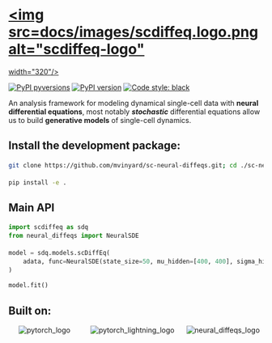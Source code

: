 # <a href=""><img src=docs/images/scdiffeq.logo.png alt="scdiffeq-logo" 
width="320"/>
  
[![PyPI pyversions](https://img.shields.io/pypi/pyversions/scdiffeq.svg)](https://pypi.python.org/pypi/scdiffeq/)
[![PyPI version](https://badge.fury.io/py/scdiffeq.svg)](https://badge.fury.io/py/scdiffeq)
[![Code style: black](https://img.shields.io/badge/code%20style-black-000000.svg)](https://github.com/psf/black)


An analysis framework for modeling dynamical single-cell data with **neural differential equations**, most notably ***stochastic*** differential equations  allow us to build **generative models** of single-cell dynamics.

## Install the development package:

```BASH
git clone https://github.com/mvinyard/sc-neural-diffeqs.git; cd ./sc-neural-diffeqs;

pip install -e .
```

## Main API
  
```python
import scdiffeq as sdq
from neural_diffeqs import NeuralSDE

model = sdq.models.scDiffEq(
    adata, func=NeuralSDE(state_size=50, mu_hidden=[400, 400], sigma_hidden=[400, 400])
)
```
  
```python
model.fit()
```

## Built on:
<img width="50" hspace="20" alt="pytorch_logo" href="https://pytorch.org/" src="https://user-images.githubusercontent.com/47393421/187940001-61655a05-5393-419a-be96-75d11f233d6e.png"><img width="50" href="https://www.pytorchlightning.ai/" hspace="20" alt="pytorch_lightning_logo" src="https://user-images.githubusercontent.com/47393421/187939281-19139d2c-84fe-47b8-a77c-b87e04feca36.png">
<img width="70" href="https://github.com/mvinyard/neural-diffeqs" alt="neural_diffeqs_logo" src="https://user-images.githubusercontent.com/47393421/187945512-c6b9e9e9-92ca-4578-bbbc-f2216727b0e9.png">
